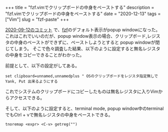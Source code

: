 +++
title = "fzf.vimでクリップボードの中身をペーストする"
description = "fzf.vimでクリップボードの中身をペーストする"
date = "2020-12-13"
tags = ["Vim"]
slug = "fzf-paste"
+++


[2020-09-12のコミット](https://github.com/junegunn/fzf/commit/c60ed1758315f0d993fbcbf04459944c87e19a48)
で、[fzf](https://github.com/junegunn/fzf)のデフォルト表示がpopup windowになった。
これはこれでいいのだが、popup window表示の場合、クリップボード,レジスタの中身のペーストができずに、ペーストしようとすると
popup windowが閉じてしまう。
そこで色々調査した結果、以下のように設定すると無名レジスタの中身をコピーできることがわかった。

<!--more-->

前提として、以下の設定がしてある。

```vim
set clipboard=unnamed,unnamedplus " OSのクリップボードをレジスタ指定無しで Yank, Put 出来るようにする
```

これでシステムのクリップボードにコピーしたものは無名レジスタに入りVimからアクセスできる。

そして、以下のように設定すると、terminal mode, popup window中のterminalでもCtrl + vで無名レジスタの中身をペーストできる。


```vim
tnoremap <expr> <C-v> getreg("")
```
